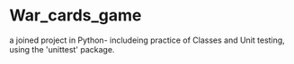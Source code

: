 # War_cards_game
a joined project in Python- includeing practice of Classes and Unit testing, using the 'unittest' package.
